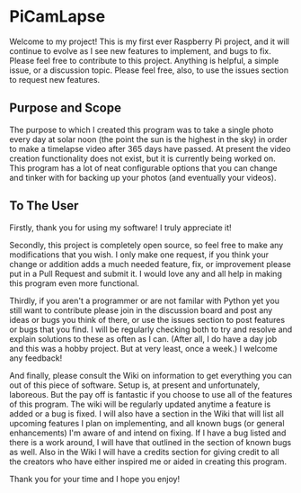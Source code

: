 # PiCamLapse

Welcome to my project! This is my first ever Raspberry Pi project, and it will continue to evolve as I see new features to implement, and bugs to fix. Please feel free to contribute to this project. Anything is helpful, a simple issue, or a discussion topic. Please feel free, also, to use the issues section to request new features. 

## Purpose and Scope

The purpose to which I created this program was to take a single photo every day at solar noon (the point the sun is the highest in the sky) in order to make a timelapse video after 365 days have passed. At present the video creation functionality does not exist, but it is currently being worked on. This program has a lot of neat configurable options that you can change and tinker with for backing up your photos (and eventually your videos).

## To The User

Firstly, thank you for using my software! I truly appreciate it!

Secondly, this project is completely open source, so feel free to make any modifications that you wish. I only make one request, if you think your change or addition adds a much needed feature, fix, or improvement please put in a Pull Request and submit it. I would love any and all help in making this program even more functional.

Thirdly, if you aren't a programmer or are not familar with Python yet you still want to contribute please join in the discussion board and post any ideas or bugs you think of there, or use the issues section to post features or bugs that you find. I will be regularly checking both to try and resolve and explain solutions to these as often as I can. (After all, I do have a day job and this was a hobby project. But at very least, once a week.) I welcome any feedback!

And finally, please consult the Wiki on information to get everything you can out of this piece of software. Setup is, at present and unfortunately, laboreous. But the pay off is fantastic if you choose to use all of the features of this program. The wiki will be regularly updated anytime a feature is added or a bug is fixed. I will also have a section in the Wiki that will list all upcoming features I plan on implementing, and all known bugs (or general enhancements) I'm aware of and intend on fixing. If I have a bug listed and there is a work around, I will have that outlined in the section of known bugs as well. Also in the Wiki I will have a credits section for giving credit to all the creators who have either inspired me or aided in creating this program.

Thank you for your time and I hope you enjoy!
